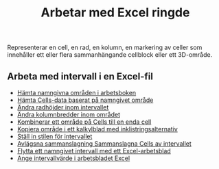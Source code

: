 ﻿---
title: Arbetar med Excel ringde
second_title: Documen
linktitle: Ringde
type: docs
url: /sv/ranges/
aliases: [/working-with-ranges/]
keywords: Working with ranges on an Excel fil
description: "Hur man arbetar med intervall på en Excel-fil med hjälp av Aspose.Cells Cloud REST API. SDK:t stöder olika typer av utvecklingsspråk. Dessa inkluderar Android, C#, Go, Java, NodeJS, Perl, PHP, Python, Ruby och Swift."
weight: 100
kwords: Excel, Office Moln, REST API, Kalkylblad, PDF, CSV, Json, Markdown, Arbeta med intervall i en Excel-fil
---
Representerar en cell, en rad, en kolumn, en markering av celler som innehåller ett eller flera sammanhängande cellblock eller ett 3D-område.

## Arbeta med intervall i en Excel-fil

- [Hämta namngivna områden i arbetsboken](/cells/sv/get-named-ranges-inside-the-workbook/)
- [Hämta Cells-data baserat på namngivet område](/cells/sv/get-cells-data-based-on-named-range/)
- [Ändra radhöjder inom intervallet](/cells/sv/cells/change-heights-of-rows-inside-the-range/)
- [Ändra kolumnbredder inom området](/cells/sv/change-widths-of-columns-inside-the-range/)
- [Kombinerar ett område på Cells till en enda cell](/cells/sv/combines-a-range-of-cells-into-a-single-cell/)
- [Kopiera område i ett kalkylblad med inklistringsalternativ](/cells/sv/copy-range-in-a-worksheet-with-paste-options/)
- [Ställ in stilen för intervallet](/cells/sv/set-the-style-of-the-range/)
- [Avlägsna sammanslagning Sammanslagna Cells av intervallet](/cells/sv/unmerge-merged-cells-of-the-range/)
- [Flytta ett namngivet intervall med ett Excel-arbetsblad](/cells/sv/move-a-named-ranged-with-a-excel-worksheet/)
- [Ange intervallvärde i arbetsbladet Excel](/cells/sv/ranges/set-value/)
